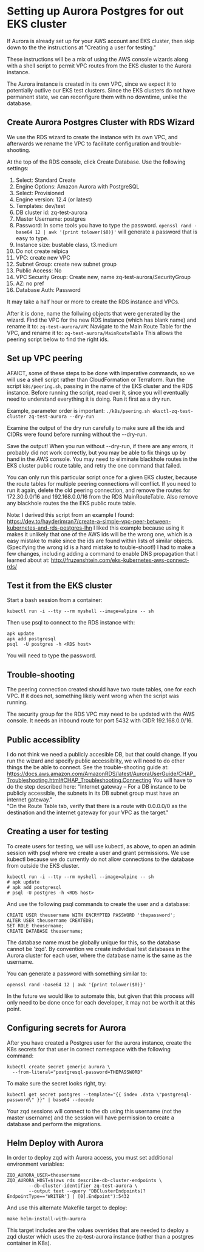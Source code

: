 # Setting up Aurora Postgres for out EKS cluster

If Aurora is already set up for your AWS account and EKS cluster, then skip down to the the instructions at "Creating a user for testing."

These instructions will be a mix of using the AWS console wizards along with a shell script to permit VPC routes from the EKS cluster to the Aurora instance.

The Aurora instance is created in its own VPC, since we expect it to potentially outlive our EKS test clusters. Since the EKS clusters do not have permanent state, we can reconfigure them with no downtime, unlike the database.

## Create Aurora Postgres Cluster with RDS Wizard

We use the RDS wizard to create the instance with its own VPC, and afterwards we rename the VPC to facilitate configuration and trouble-shooting.

At the top of the RDS console, click Create Database.
Use the following settings:
1. Select: Standard Create
1. Engine Options: Amazon Aurora with PostgreSQL
1. Select: Provisioned
1. Engine version: 12.4 (or latest)
1. Templates: dev/test
1. DB cluster id: zq-test-aurora
1. Master Username: postgres
1. Password: In some tools you have to type the password.
`openssl rand -base64 12 | awk '{print tolower($0)}'`
will generate a password that is easy to type.
1. Instance size: bustable class, t3.medium
1. Do not create relpica
1. VPC: create new VPC
1. Subnet Group: create new subnet group
1. Public Access: No
1. VPC Security Group: Create new, name zq-test-aurora/SecurityGroup
1. AZ: no pref
1. Database Auth: Password

It may take a half hour or more to create the RDS instance and VPCs.

After it is done, name the follwing objects that were generated by the wizard.
Find the VPC for the new RDS instance (which has  blank name) and rename it to:
`zq-test-aurora/VPC`
Navigate to the Main Route Table for the VPC, and rename it to:
`zq-test-aurora/MainRouteTable`
This allows the peering script below to find the right ids.

## Set up VPC peering

AFAICT, some of these steps to be done with imperative commands, so we will use a shell script rather than CloudFormation or Terraform. Run the script `k8s/peering.sh`, passing in the name of the EKS cluster and the RDS instance. Before running the script, read over it, since you will eventually need to understand everything it is doing. Run it first as a dry run.

Example, parameter order is important:
`./k8s/peering.sh eksctl-zq-test-cluster zq-test-aurora --dry-run`

Examine the output of the dry run carefully to make sure all the ids and CIDRs were found before running without the --dry-run.

Save the output! When you run without --dry-run, if there are any errors, it probably did not work correctly, but you may be able to fix things up by hand in the AWS console. You may need to eliminate blackhole routes in the EKS cluster public route table, and retry the one command that failed.

You can only run this particular script once for a given EKS cluster, because the route tables for multiple peering connections will conflict. If you need to run it again, delete the old peering connection, and remove the routes for 172.30.0.0/16 and 192.168.0.0/16 from the RDS MainRouteTable. Also remove any blackhole routes the the EKS public route table.

Note: I derived this script from an example I found:
https://dev.to/hayderimran7/create-a-simple-vpc-peer-between-kubernetes-and-rds-postgres-lhn
I liked this example because using it makes it unlikely that one of the AWS ids will be the wrong one, which is a easy mistake to make since the ids are found within lists of similar objects. (Specifying the wrong id is a hard mistake to touble-shoot!) I had to make a few changes, including adding a command to enable DNS propagation that I learned about at:
http://fruzenshtein.com/eks-kubernetes-aws-connect-rds/

## Test it from the EKS cluster
Start a bash session from a container:
```
kubectl run -i --tty --rm myshell --image=alpine -- sh
```
Then use psql to connect to the RDS instance with:
```
apk update
apk add postgresql
psql  -U postgres -h <RDS host>
```
You will need to type the password.

## Trouble-shooting

The peering connection created should have two route tables, one for each VPC. If it does not, something likely went wrong when the script was running.

The security group for the RDS VPC may need to be updated with the AWS console. It needs an inbound route for port 5432 with CIDR 192.168.0.0/16.

## Public accessiblity
I do not think we need a publicly accesible DB, but that could change. If you run the wizard and specify public accessiblity, we will need to do other things the be able to connect. See the trouble-shooting guide at: 
https://docs.aws.amazon.com/AmazonRDS/latest/AuroraUserGuide/CHAP_Troubleshooting.html#CHAP_Troubleshooting.Connecting
You will have to do the step described here:
"Internet gateway – For a DB instance to be publicly accessible, the subnets in its DB subnet group must have an internet gateway."  
"On the Route Table tab, verify that there is a route with 0.0.0.0/0 as the destination and the internet gateway for your VPC as the target."

## Creating a user for testing
To create users for testing, we will use kubectl, as above, to open an admin session with psql where we create a user and grant permissions. We use kubectl because we do currently do not allow connections to the database from outside the EKS cluster.
```
kubectl run -i --tty --rm myshell --image=alpine -- sh
# apk update
# apk add postgresql
# psql -U postgres -h <RDS host>
```
And use the following psql commands to create the user and a database:
```
CREATE USER theusername WITH ENCRYPTED PASSWORD 'thepassword';
ALTER USER theusername CREATEDB;
SET ROLE theusername;
CREATE DATABASE theusername;
```
The database name must be globally unique for this, so the database cannot be 'zqd'. By convention we create individual test databases in the Aurora cluster for each user, where the database name is the same as the username.

You can generate a password with something similar to:
```
openssl rand -base64 12 | awk '{print tolower($0)}'
```
In the future we would like to automate this, but given that this process will only need to be done once for each developer, it may not be worth it at this point.

## Configuring secrets for Aurora
After you have created a Postgres user for the aurora instance, create the K8s secrets for that user in correct namespace with the following command:
```
kubectl create secret generic aurora \
  --from-literal="postgresql-password=THEPASSWORD"
```
To make sure the secret looks right, try:
```
kubectl get secret postgres --template="{{ index .data \"postgresql-password\" }}" | base64 --decode
```
Your zqd sessions will connect to the db using this username (not the master username) and the session will have permission to create a database and perform the migrations.

## Helm Deploy with Aurora
In order to deploy zqd with Aurora access, you must set additional environment variables:
```
ZQD_AURORA_USER=theusername
ZQD_AURORA_HOST=$(aws rds describe-db-cluster-endpoints \
		--db-cluster-identifier zq-test-aurora \
		--output text --query "DBClusterEndpoints[?EndpointType=='WRITER'] | [0].Endpoint"):5432
```
And use this alternate Makefile target to deploy:
```
make helm-install-with-aurora
```
This target includes are the values overrides that are needed to deploy a zqd cluster which uses the zq-test-aurora instance (rather than a postgres container in K8s).
